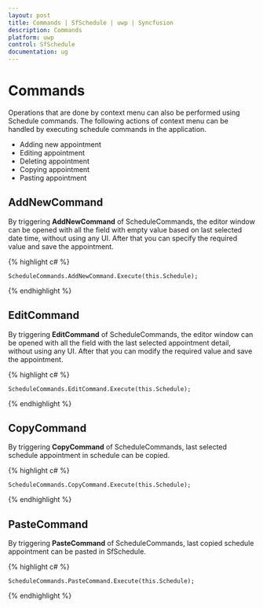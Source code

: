 ```yaml
---
layout: post
title: Commands | SfSchedule | uwp | Syncfusion
description: Commands
platform: uwp
control: SfSchedule
documentation: ug
---
```


# Commands

Operations that are done by context menu can also be performed using Schedule commands. The following actions of context menu can be handled by executing schedule commands in the application.

* Adding new appointment
* Editing appointment
* Deleting appointment
* Copying appointment
* Pasting appointment

## AddNewCommand


By triggering **AddNewCommand** of ScheduleCommands, the editor window can be opened with all the field with empty value based on last selected date time, without using any UI. After that you can specify the required value and save the appointment.

{% highlight c# %}

    ScheduleCommands.AddNewCommand.Execute(this.Schedule);

{% endhighlight %}

## EditCommand

By triggering **EditCommand** of ScheduleCommands, the editor window can be opened with all the field with the last selected appointment detail, without using any UI. After that you can modify the required value and save the appointment.

{% highlight c# %}

    ScheduleCommands.EditCommand.Execute(this.Schedule);

{% endhighlight %}

## CopyCommand

By triggering  **CopyCommand** of ScheduleCommands, last selected schedule appointment in schedule can be copied.

{% highlight c# %}

    ScheduleCommands.CopyCommand.Execute(this.Schedule);

{% endhighlight %}

## PasteCommand

By triggering **PasteCommand** of ScheduleCommands, last copied schedule appointment can be pasted in SfSchedule.

{% highlight c# %}

    ScheduleCommands.PasteCommand.Execute(this.Schedule);

{% endhighlight %}


